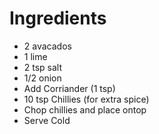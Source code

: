 
# Ingredients

* 2 avacados
* 1 lime
* 2 tsp salt
* 1/2 onion
* Add Corriander (1 tsp)
* 10 tsp Chillies (for extra spice)
* Chop chillies and place ontop
* Serve Cold
